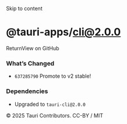 Skip to content
# @tauri-apps/cli@2.0.0
ReturnView on GitHub
### What’s Changed
  * `637285790` Promote to v2 stable!


### Dependencies
  * Upgraded to `tauri-cli@2.0.0`


© 2025 Tauri Contributors. CC-BY / MIT
